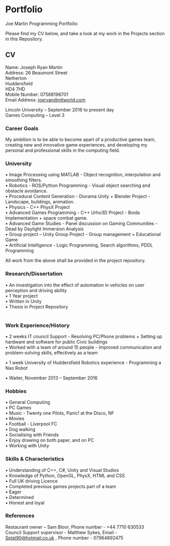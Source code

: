 # Portfolio
Joe Martin Programming Portfoilio

Please find my CV below, and take a look at my work in the Projects section in this Repository.

## CV

Name:		Joseph Ryan Martin    
Address:	26 Beaumont Street    
           	Netherton    
                Huddersfield    
	        HD4 7HD    
Mobile Number: 	07568198701    
Email Address:	joeryan@ntlworld.com    

Lincoln University – September 2016 to present day  
Games Computing – Level 3  

### Career Goals  
My ambition is to be able to become apart of a productive games team, creating new and innovative game experiences, and developing my personal and professional skills in the computing field.   

### University      
•	Image Processing using MATLAB - Object recognition, interpolation and smoothing filters.         
•	Robotics -                      ROS/Python Programming - Visual object searching and obstacle avoidance.  
•	Procedural Content Generation - Diorama Unity + Blender Project - Landscape, buildings, animation.   
•	Physics -                       C++ PhysX Project  
•	Advanced Games Programming -    C++ Urho3D Project - Boids Implementation + space combat game.   
•	Advanced Game Studies -         Panel discussion on Gaming Communities - Dead by Daylight Immersion Analysis    
•	Group project –                 Unity Group Project - Group management + Educational Game  
•	Artificial Intelligence -       Logic Programming, Search algorithms, PDDL Programming 

All work from the above shall be provided in the project repository.  

### Research/Dissertation  
•       An investigation into the effect of automation in vehicles on user perception and driving ability  
•       1 Year project  
•       Written in Unity  
•       Thesis in Project Repository  
 
### Work Experience/History  
•	2 weeks IT council Support - Resolving PC/Phone problems + Setting up hardware and software for public Civic buildings   
•	Worked with a team of around 15 people - Improved communication and problem-solving skills, effectively as a team 

•	1 week University of Huddersfield Robotics experience - Programming a Nao Robot  

•	Waiter, November 2013 – September 2016  

### Hobbies  
•	General Computing    
•	PC Games   
•	Music - Twenty one Pilots, Panic! at the Disco, NF    
•	Movies   
•	Football - Liverpool FC   
•	Dog walking    
•	Socialising with Friends    
•	Enjoy drawing on both paper, and on PC  
•	Working with Unity  

### Skills & Characteristics  
•	Understanding of C++, C#, Unity and Visual Studios  
•	Knowledge of Python, OpenGL, PhysX, HTML and CSS  
•	Full UK driving Licence  
•	Completed previous games projects part of a team  
•	Eager  
•	Determined  
•	Honest and loyal    

### References  
Restaurant owner – Sam Bloor, Phone number - +44 7710 630533  
Council Support supervisor - Matthew Sykes, Email - Splat90@hotmail.co.uk , Phone number - 07964892475  
